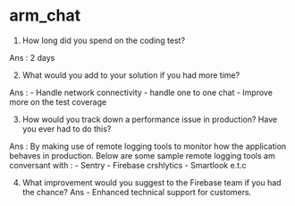# arm_chat

1. How long did you spend on the coding test?

Ans : 2 days

2. What would you add to your solution if you had more time?

Ans : - Handle network connectivity
      - handle one to one chat
      - Improve more on the test coverage

3. How would you track down a performance issue in production? Have you ever had to do
this?

Ans : By making use of remote logging tools to monitor how the application behaves in production. Below are some sample remote logging tools am conversant with :
      - Sentry
      - Firebase crshlytics
      - Smartlook
      e.t.c

4. What improvement would you suggest to the Firebase team if you had the chance?
Ans  - Enhanced technical support for customers.
